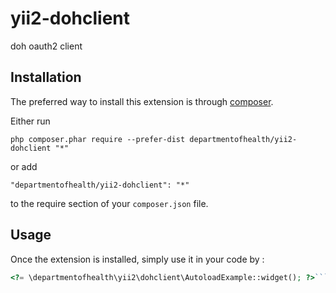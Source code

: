 yii2-dohclient
==============
doh oauth2 client

Installation
------------

The preferred way to install this extension is through [composer](http://getcomposer.org/download/).

Either run

```
php composer.phar require --prefer-dist departmentofhealth/yii2-dohclient "*"
```

or add

```
"departmentofhealth/yii2-dohclient": "*"
```

to the require section of your `composer.json` file.


Usage
-----

Once the extension is installed, simply use it in your code by  :

```php
<?= \departmentofhealth\yii2\dohclient\AutoloadExample::widget(); ?>```